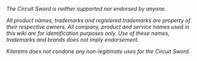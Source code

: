 _The Circuit Sword is neither supported nor endorsed by anyone._

_All product names, trademarks and registered trademarks are property of their respective owners. All company, product and service names used in this wiki are for identification purposes only. Use of these names, trademarks and brands does not imply endorsement._

_Kiteretro does not condone any non-legitimate uses for the Circuit Sword._
